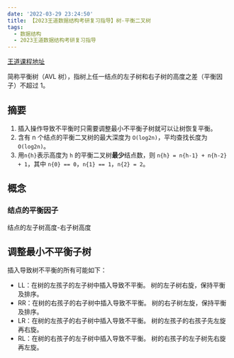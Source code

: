 ```yaml
---
date: '2022-03-29 23:24:50'
title: 【2023王道数据结构考研复习指导】树-平衡二叉树
tags:
  - 数据结构
  - 2023王道数据结构考研复习指导
---
```


[王道课程地址](https://appp8tlckwa5126.h5.xiaoeknow.com/v1/course/video/v_608277a7e4b09890f0e651dd?type=2&pro_id=p_61ae1375e4b0dabb65a2508f)

简称平衡树（AVL 树），指树上任一结点的左子树和右子树的高度之差（平衡因子）不超过 1。

## 摘要

1. 插入操作导致不平衡时只需要调整最小不平衡子树就可以让树恢复平衡。
2. 含有 n 个结点的平衡二叉树的最大深度为 `O(log2n)`，平均查找长度为`O(log2n)`。
3. 用`n{h}`表示高度为 `h` 的平衡二叉树**最少**结点数，则 `n{h} = n{h-1} + n{h-2} + 1`，其中 `n{0} == 0`，`n{1} == 1`，`n{2} = 2`。

## 概念

### 结点的平衡因子

结点的左子树高度-右子树高度

## 调整最小不平衡子树

插入导致树不平衡的所有可能如下：

- LL：在树的左孩子的左子树中插入导致不平衡。
  树的左子树右旋，保持平衡及排序。
- RR：在树的右孩子的右子树中插入导致不平衡。
  树的右子树左旋，保持平衡及排序。
- LR：在树的左孩子的右子树中插入导致不平衡。
  树的左孩子的右孩子先左旋再右旋。
- RL：在树的右孩子的左子树中插入导致不平衡。
  树的右孩子的左子树先右旋再左旋。
